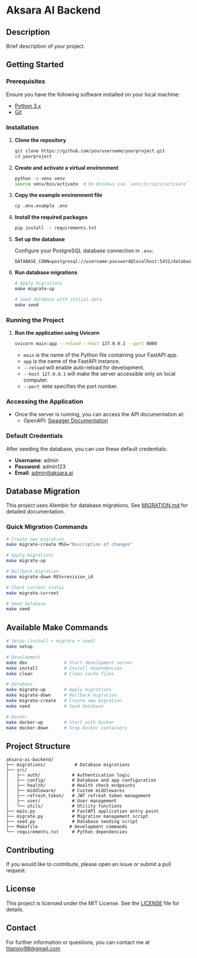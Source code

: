 # Aksara AI Backend

## Description

Brief description of your project.

## Getting Started

### Prerequisites

Ensure you have the following software installed on your local machine:

- [Python 3.x](https://www.python.org/downloads/)
- [Git](https://git-scm.com/downloads/)

### Installation

1. **Clone the repository**

    ```sh
    git clone https://github.com/yourusername/yourproject.git
    cd yourproject
    ```

2. **Create and activate a virtual environment**

    ```sh
    python -m venv venv
    source venv/bin/activate  # On Windows use `venv\Scripts\activate`
    ```

3. **Copy the example environment file**

    ```sh
    cp .env.example .env
    ```

4. **Install the required packages**

    ```sh
    pip install -r requirements.txt
    ```

5. **Set up the database**

    Configure your PostgreSQL database connection in `.env`:
    ```env
    DATABASE_CONN=postgresql://username:password@localhost:5432/database_name
    ```

6. **Run database migrations**

    ```sh
    # Apply migrations
    make migrate-up
    
    # Seed database with initial data
    make seed
    ```

### Running the Project

1. **Run the application using Uvicorn**

    ```sh
    uvicorn main:app --reload --host 127.0.0.1 --port 8000
    ```

    - `main` is the name of the Python file containing your FastAPI app.
    - `app` is the name of the FastAPI instance.
    - `--reload` will enable auto-reload for development.
    - `--host 127.0.0.1` will make the server accessible only on local computer.
    - `--port 8000` specifies the port number.

### Accessing the Application

- Once the server is running, you can access the API documentation at:
  - OpenAPI: [Swagger Documentation](http://127.0.0.1:8000/api/docs)

### Default Credentials

After seeding the database, you can use these default credentials:
- **Username**: admin
- **Password**: admin123
- **Email**: admin@aksara.ai

## Database Migration

This project uses Alembic for database migrations. See [MIGRATION.md](MIGRATION.md) for detailed documentation.

### Quick Migration Commands

```sh
# Create new migration
make migrate-create MSG="Description of changes"

# Apply migrations
make migrate-up

# Rollback migration
make migrate-down REV=revision_id

# Check current status
make migrate-current

# Seed database
make seed
```

## Available Make Commands

```sh
# Setup (install + migrate + seed)
make setup

# Development
make dev              # Start development server
make install          # Install dependencies
make clean            # Clean cache files

# Database
make migrate-up       # Apply migrations
make migrate-down     # Rollback migration  
make migrate-create   # Create new migration
make seed             # Seed database

# Docker
make docker-up        # Start with Docker
make docker-down      # Stop Docker containers
```

## Project Structure

```
aksara-ai-backend/
├── migrations/           # Database migrations
├── src/
│   ├── auth/            # Authentication logic
│   ├── config/          # Database and app configuration
│   ├── health/          # Health check endpoints
│   ├── middleware/      # Custom middlewares
│   ├── refresh_token/   # JWT refresh token management
│   ├── user/            # User management
│   └── utils/           # Utility functions
├── main.py              # FastAPI application entry point
├── migrate.py           # Migration management script
├── seed.py              # Database seeding script
├── Makefile            # Development commands
└── requirements.txt     # Python dependencies
```

## Contributing

If you would like to contribute, please open an issue or submit a pull request.

## License

This project is licensed under the MIT License. See the [LICENSE](LICENSE) file for details.

## Contact

For further information or questions, you can contact me at [titanioy98@gmail.com](mailto:titanioy98@gmail.com)
